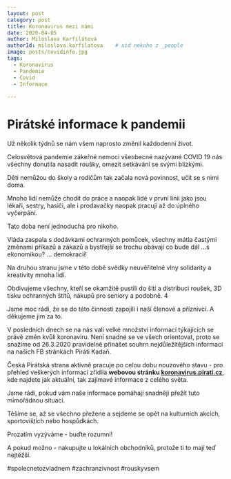 ```yaml
---
layout: post
category: post
title: Koronavirus mezi námi
date: 2020-04-05
author: Miloslava Karfilátová
authorId: miloslava.karfilatova    # uid nekoho z _people
image: posts/covidinfo.jpg
tags:
  - Koronavirus
  - Pandemie
  - Covid
  - Informace
  
---
```


# Pirátské informace k pandemii  

Už několik týdnů se nám všem naprosto změnil každodenní život. 

Celosvětová pandemie zákeřné nemoci všeobecné nazývané COVID 19 nás všechny donutila nasadit roušky, omezit setkávání se svými blízkými.

Děti nemůžou do školy a rodičům tak začala nová povinnost, učit se s nimi doma. 

Mnoho lidí nemůže chodit do práce a naopak lidé v první linii jako jsou lékaři, sestry, hasiči, ale i prodavačky naopak pracují až do úplného vyčerpání. 

Tato doba není jednoduchá pro nikoho. 

Vláda zaspala s dodávkami ochranných pomůcek, všechny mátla častými změnami příkazů a zákazů a bystřejší se trochu obávají co bude dál ...s ekonomikou? ... demokracií!

Na druhou stranu jsme v této době svědky neuvěřitelné vlny solidarity a kreativity mnoha lidí. 

Obdivujeme všechny, kteří se okamžitě pustili do šití a distribuci roušek, 3D tisku ochranných štítů, nákupů pro seniory a podobně. 4

Jsme moc rádi, že se do této činnosti zapojili i naší členové a příznivci. A děkujeme jim za to.


V posledních dnech se na nás valí velké množství informací týkajících se právě změn kvůli koronaviru. 
Není snadné se ve všech orientovat, proto se snažíme od 26.3.2020 pravidelně přinášet souhrn nejdůležitějších informací na našich FB stránkách Piráti Kadaň. 


Česká Pirátská strana aktivně pracuje po celou dobu nouzového stavu - pro přehled veškerých informací zřídila **webovou stránku [koronavirus.pirati.cz](https://koronavirus.pirati.cz])**,
kde najdete jak aktuální, tak zajímavé informace z celého světa.


Jsme rádi, pokud vám naše informace pomáhají snadněji přežít tuto mimořádnou situaci.

Těšíme se, až se všechno přežene a sejdeme se opět na kulturních akcích, sportovištích nebo hospůdkách. 


Prozatím vyzýváme - buďte rozumní! 

A pokud možno - nakupujte u lokálních obchodníků, protože ti to mají teď nejtěžší.

#spolecnetozvladnem
#zachranzivnost
#rouskyvsem
